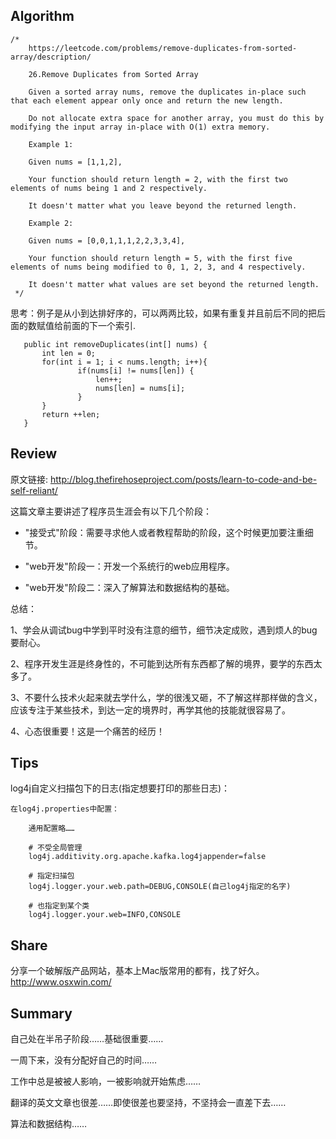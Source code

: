 ## Algorithm ##
````
/*
    https://leetcode.com/problems/remove-duplicates-from-sorted-array/description/
     
    26.Remove Duplicates from Sorted Array
     
    Given a sorted array nums, remove the duplicates in-place such that each element appear only once and return the new length.
    
    Do not allocate extra space for another array, you must do this by modifying the input array in-place with O(1) extra memory.

    Example 1:

    Given nums = [1,1,2],
    
    Your function should return length = 2, with the first two elements of nums being 1 and 2 respectively.
    
    It doesn't matter what you leave beyond the returned length.
    
    Example 2:
    
    Given nums = [0,0,1,1,1,2,2,3,3,4],
    
    Your function should return length = 5, with the first five elements of nums being modified to 0, 1, 2, 3, and 4 respectively.
    
    It doesn't matter what values are set beyond the returned length.
 */
 ````
 思考：例子是从小到达排好序的，可以两两比较，如果有重复并且前后不同的把后面的数赋值给前面的下一个索引.
 ````
    public int removeDuplicates(int[] nums) {
        int len = 0;
        for(int i = 1; i < nums.length; i++){
                if(nums[i] != nums[len]) {
                    len++;
                    nums[len] = nums[i];
                }
        }
        return ++len;
    }
 ````
 
## Review ##

原文链接: http://blog.thefirehoseproject.com/posts/learn-to-code-and-be-self-reliant/

这篇文章主要讲述了程序员生涯会有以下几个阶段：

-   "接受式"阶段：需要寻求他人或者教程帮助的阶段，这个时候更加要注重细节。

-   "web开发"阶段一：开发一个系统行的web应用程序。

-   "web开发"阶段二：深入了解算法和数据结构的基础。

总结：

1、学会从调试bug中学到平时没有注意的细节，细节决定成败，遇到烦人的bug要耐心。
    
2、程序开发生涯是终身性的，不可能到达所有东西都了解的境界，要学的东西太多了。
    
3、不要什么技术火起来就去学什么，学的很浅又砸，不了解这样那样做的含义，应该专注于某些技术，到达一定的境界时，再学其他的技能就很容易了。
    
4、心态很重要！这是一个痛苦的经历！

## Tips ##

log4j自定义扫描包下的日志(指定想要打印的那些日志)：

    在log4j.properties中配置：
    
        通用配置略……
    
        # 不受全局管理
        log4j.additivity.org.apache.kafka.log4jappender=false
        
        # 指定扫描包
        log4j.logger.your.web.path=DEBUG,CONSOLE(自己log4j指定的名字)
        
        # 也指定到某个类
        log4j.logger.your.web=INFO,CONSOLE
        
## Share ##

分享一个破解版产品网站，基本上Mac版常用的都有，找了好久。http://www.osxwin.com/

## Summary ##

自己处在半吊子阶段……基础很重要……

一周下来，没有分配好自己的时间……

工作中总是被被人影响，一被影响就开始焦虑……

翻译的英文文章也很差……即使很差也要坚持，不坚持会一直差下去……

算法和数据结构……
